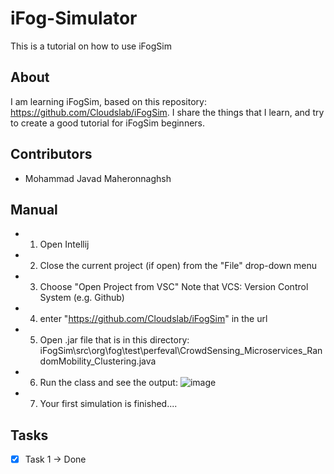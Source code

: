 # iFog-Simulator
This is a tutorial on how to use iFogSim

## About
I am learning iFogSim, based on this repository: https://github.com/Cloudslab/iFogSim.
I share the things that I learn, and try to create a good tutorial for iFogSim beginners.

## Contributors
- Mohammad Javad Maheronnaghsh


## Manual
- 1. Open Intellij
- 2. Close the current project (if open) from the "File" drop-down menu
- 3. Choose "Open Project from VSC"
Note that VCS: Version Control System (e.g. Github)
- 4. enter "https://github.com/Cloudslab/iFogSim" in the url
- 5. Open .jar file that is in this directory: 
iFogSim\src\org\fog\test\perfeval\CrowdSensing_Microservices_RandomMobility_Clustering.java
- 6. Run the class and see the output:
![image](https://github.com/mjmaher987/iFog-Simulator/assets/77095635/c62f972b-9e96-4510-a05a-8785e475fc0c)
- 7. Your first simulation is finished....


## Tasks
- [x] Task 1 -> Done
